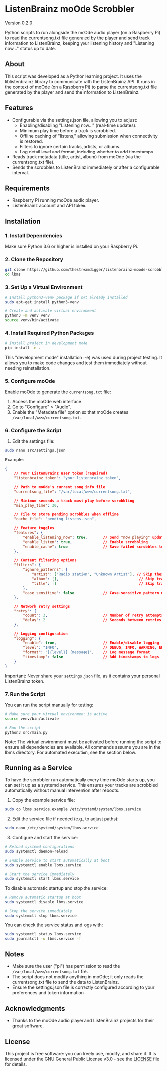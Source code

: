 # ListenBrainz moOde Scrobbler
Version 0.2.0

Python scripts to run alongside the moOde audio player (on a Raspberry Pi) to read the currentsong.txt file generated by the player and send track information to ListenBrainz, keeping your listening history and "Listening now..." status up to date.

## About

This script was developed as a Python learning project. It uses the liblistenbrainz library to communicate with the ListenBrainz API. It runs in the context of moOde (on a Raspberry Pi) to parse the currentsong.txt file generated by the player and send the information to ListenBrainz.

## Features

- Configurable via the settings.json file, allowing you to adjust:
  - Enabling/disabling "Listening now..." (real-time updates).
  - Minimum play time before a track is scrobbled.
  - Offline caching of "listens," allowing submission when connectivity is restored.
  - Filters to ignore certain tracks, artists, or albums.
  - Log detail level and format, including whether to add timestamps.
- Reads track metadata (title, artist, album) from moOde (via the currentsong.txt file).
- Sends the scrobbles to ListenBrainz immediately or after a configurable interval.

## Requirements

- Raspberry Pi running moOde audio player.
- ListenBrainz account and API token.

## Installation

### 1. Install Dependencies

Make sure Python 3.6 or higher is installed on your Raspberry Pi.

### 2. Clone the Repository

```bash
git clone https://github.com/thestreamdigger/listenbrainz-moode-scrobbler.git lbms
cd lbms
```

### 3. Set Up a Virtual Environment

```bash
# Install python3-venv package if not already installed
sudo apt-get install python3-venv

# Create and activate virtual environment
python3 -m venv venv
source venv/bin/activate
```

### 4. Install Required Python Packages

```bash
# Install project in development mode
pip install -e .
```

This "development mode" installation (-e) was used during project testing. It allows you to make code changes and test them immediately without needing reinstallation.

### 5. Configure moOde

Enable moOde to generate the `currentsong.txt` file:

1. Access the moOde web interface.
2. Go to "Configure" > "Audio".
3. Enable the "Metadata file" option so that moOde creates `/var/local/www/currentsong.txt`.

### 6. Configure the Script

1. Edit the settings file:

```bash
sudo nano src/settings.json
```

Example:

```json
{
    // Your ListenBrainz user token (required)
    "listenbrainz_token": "your_listenbrainz_token",

    // Path to moOde's current song info file
    "currentsong_file": "/var/local/www/currentsong.txt",

    // Minimum seconds a track must play before scrobbling
    "min_play_time": 30,

    // File to store pending scrobbles when offline
    "cache_file": "pending_listens.json",

    // Feature toggles
    "features": {
        "enable_listening_now": true,       // Send "now playing" updates
        "enable_listen": true,              // Enable scrobbling
        "enable_cache": true                // Save failed scrobbles to retry later
    },

    // Content filtering options
    "filters": {
        "ignore_patterns": {
            "artist": ["Radio station", "Unknown Artist"], // Skip these artists
            "album": [],                                    // Skip tracks from these albums
            "title": []                                     // Skip tracks with these titles
        },
        "case_sensitive": false             // Case-sensitive pattern matching
    },

    // Network retry settings
    "retry": {
        "count": 3,                         // Number of retry attempts
        "delay": 2                          // Seconds between retries
    },

    // Logging configuration
    "logging": {
        "enable": true,                     // Enable/disable logging
        "level": "INFO",                    // DEBUG, INFO, WARNING, ERROR, CRITICAL
        "format": "[{level}] {message}",    // Log message format
        "timestamp": false                  // Add timestamps to logs
    }
}
```

Important: Never share your `settings.json` file, as it contains your personal ListenBrainz token.

### 7. Run the Script

You can run the script manually for testing:

```bash
# Make sure your virtual environment is active
source venv/bin/activate

# Run the script
python3 src/main.py
```

Note: The virtual environment must be activated before running the script to ensure all dependencies are available. All commands assume you are in the lbms directory. For automated execution, see the section below.

## Running as a Service

To have the scrobbler run automatically every time moOde starts up, you can set it up as a systemd service. This ensures your tracks are scrobbled automatically without manual intervention after reboots.

1. Copy the example service file:
```bash
sudo cp lbms.service.example /etc/systemd/system/lbms.service
```

2. Edit the service file if needed (e.g., to adjust paths):
```bash
sudo nano /etc/systemd/system/lbms.service
```

3. Configure and start the service:
```bash
# Reload systemd configurations
sudo systemctl daemon-reload

# Enable service to start automatically at boot
sudo systemctl enable lbms.service

# Start the service immediately
sudo systemctl start lbms.service
```

To disable automatic startup and stop the service:
```bash
# Remove automatic startup at boot
sudo systemctl disable lbms.service

# Stop the service immediately
sudo systemctl stop lbms.service
```

You can check the service status and logs with:
```bash
sudo systemctl status lbms.service
sudo journalctl -u lbms.service -f
```

## Notes

- Make sure the user ("pi") has permission to read the `/var/local/www/currentsong.txt` file.
- The script does not modify anything in moOde; it only reads the currentsong.txt file to send the data to ListenBrainz.
- Ensure the settings.json file is correctly configured according to your preferences and token information.

## Acknowledgments

- Thanks to the moOde audio player and ListenBrainz projects for their great software.

## License

This project is free software: you can freely use, modify, and share it. It is licensed under the GNU General Public License v3.0 - see the [LICENSE](LICENSE) file for details.
